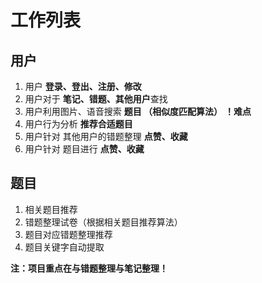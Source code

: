 # 工作列表
## 用户
1. 用户 **登录、登出、注册、修改**
2. 用户对于 **笔记、错题、其他用户**查找
3. 用户利用图片、语音搜索 **题目 （相似度匹配算法）**   **！难点**
4. 用户行为分析 **推荐合适题目**
5. 用户针对 其他用户的错题整理 **点赞、收藏**
6. 用户针对 题目进行 **点赞、收藏**
## 题目
1. 相关题目推荐
2. 错题整理试卷（根据相关题目推荐算法）
3. 题目对应错题整理推荐
4. 题目关键字自动提取

**注：项目重点在与错题整理与笔记整理！**